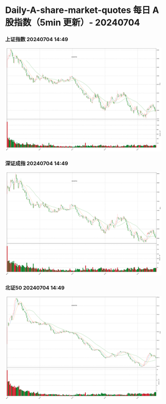 
# Daily-A-share-market-quotes 每日 A 股指数（5min 更新）- 20240704

### 上证指数 20240704 14:49
![](./fig/2024/7/20240704-sh000001.png)

### 深证成指 20240704 14:49
![](./fig/2024/7/20240704-sz399001.png)

### 北证50 20240704 14:49
![](./fig/2024/7/20240704-bj899050.png)
